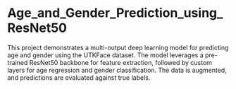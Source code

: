 # Age_and_Gender_Prediction_using_ResNet50
 This project demonstrates a multi-output deep learning model for predicting age and gender using the UTKFace dataset. The model leverages a pre-trained ResNet50 backbone for feature extraction, followed by custom layers for age regression and gender classification. The data is augmented, and predictions are evaluated against true labels.
